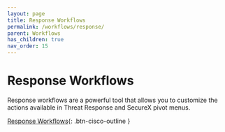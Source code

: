 ```yaml
---
layout: page
title: Response Workflows
permalink: /workflows/response/
parent: Workflows
has_children: true
nav_order: 15
---
```


# Response Workflows
Response workflows are a powerful tool that allows you to customize the actions available in Threat Response and SecureX pivot menus.

[<i class="fa fa-video mr-1"></i> Response Workflows](https://www.youtube.com/watch?v=KlV0bGO4qRI&list=PLPFIie48Myg2tu2gHbgm-moYg8LDaXsSo&index=4){: .btn-cisco-outline }

